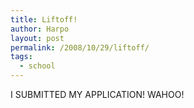 ```yaml
---
title: Liftoff!
author: Harpo
layout: post
permalink: /2008/10/29/liftoff/
tags:
  - school
---
```

I SUBMITTED MY APPLICATION! WAHOO!
